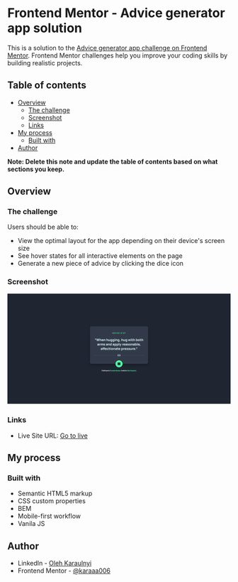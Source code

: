 # Frontend Mentor - Advice generator app solution

This is a solution to the [Advice generator app challenge on Frontend Mentor](https://www.frontendmentor.io/challenges/advice-generator-app-QdUG-13db). Frontend Mentor challenges help you improve your coding skills by building realistic projects.

## Table of contents

- [Overview](#overview)
  - [The challenge](#the-challenge)
  - [Screenshot](#screenshot)
  - [Links](#links)
- [My process](#my-process)
  - [Built with](#built-with)
- [Author](#author)

**Note: Delete this note and update the table of contents based on what sections you keep.**

## Overview

### The challenge

Users should be able to:

- View the optimal layout for the app depending on their device's screen size
- See hover states for all interactive elements on the page
- Generate a new piece of advice by clicking the dice icon

### Screenshot

![](./images/screenshot.png)

### Links

- Live Site URL: [Go to live](https://karaaa006.github.io/advice-generator-app/)

## My process

### Built with

- Semantic HTML5 markup
- CSS custom properties
- BEM
- Mobile-first workflow
- Vanila JS

## Author

- LinkedIn - [Oleh Karaulnyi](https://www.linkedin.com/in/%D0%BE%D0%BB%D0%B5%D0%B3-%D0%BA%D0%B0%D1%80%D0%B0%D1%83%D0%BB%D1%8C%D0%BD%D1%8B%D0%B9-868635184/)
- Frontend Mentor - [@karaaa006](https://www.frontendmentor.io/profile/karaaa006)
